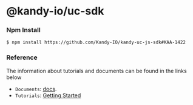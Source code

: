 @kandy-io/uc-sdk
========

### Npm Install

`$ npm install https://github.com/Kandy-IO/kandy-uc-js-sdk#KAA-1422`

### Reference

The information about tutorials and documents can be found in the links below

* `Documents`: [docs](https://kandy-io.github.io/kandy-uc-js-sdk/docs).
* `Tutorials`:  [Getting Started](https://kandy-io.github.io/kandy-uc-js-sdk/tutorials/#/Getting%20Started)





